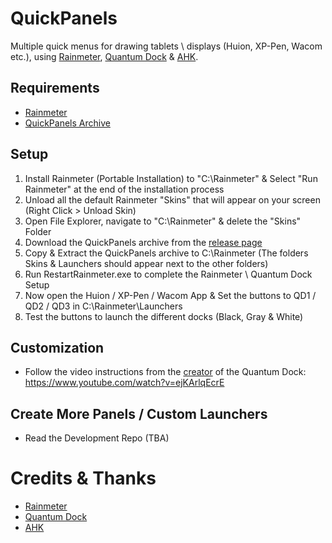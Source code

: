 # QuickPanels

Multiple quick menus for drawing tablets \ displays (Huion, XP-Pen, Wacom etc.), using [Rainmeter](https://github.com/rainmeter/rainmeter), [Quantum Dock](https://github.com/nitesh-prasad/Quantum-Dock/) & [AHK](https://github.com/AutoHotkey/AutoHotkey).

## Requirements

- [Rainmeter](https://github.com/rainmeter/rainmeter/releases)
- [QuickPanels Archive](https://github.com/acatone-git/QuickPanels/releases)
 
## Setup

1. Install  Rainmeter (Portable Installation) to "C:\Rainmeter" & Select "Run Rainmeter" at the end of the installation process 
2. Unload all the default Rainmeter "Skins" that will appear on your screen (Right Click > Unload Skin) 
3. Open File Explorer, navigate to "C:\Rainmeter" & delete the "Skins" Folder
4. Download the QuickPanels archive from the [release page](https://github.com/acatone-git/QuickPanels/releases)
5. Copy & Extract the QuickPanels archive to C:\Rainmeter (The folders Skins & Launchers should appear next to the other folders)
6. Run RestartRainmeter.exe to complete the Rainmeter \ Quantum Dock Setup
7. Now open the Huion / XP-Pen / Wacom App & Set the buttons to QD1 / QD2 / QD3 in C:\Rainmeter\Launchers
8. Test the buttons to launch the different docks (Black, Gray & White)

## Customization 

- Follow the video instructions from the [creator](https://github.com/nitesh-prasad) of the Quantum Dock: https://www.youtube.com/watch?v=ejKArlqEcrE 

## Create More Panels / Custom Launchers

- Read the Development Repo (TBA)

# Credits & Thanks

- [Rainmeter](https://github.com/rainmeter/rainmeter)
- [Quantum Dock](https://github.com/nitesh-prasad/Quantum-Dock/)
- [AHK](https://www.autohotkey.com/download/)
